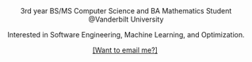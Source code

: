 <div align="center">
3rd year BS/MS Computer Science and BA Mathematics Student @Vanderbilt University

Interested in Software Engineering, Machine Learning, and Optimization.

<a href="mailto:syed.a.ali@vanderbilt.edu">[Want to email me?]</a>&nbsp;
</div>
